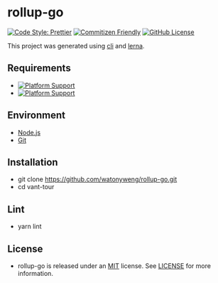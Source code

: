 # rollup-go

[![Code Style: Prettier](https://img.shields.io/badge/code_style-prettier-ff69b4.svg?style=flat-square)](https://github.com/prettier/prettier)
[![Commitizen Friendly](https://img.shields.io/badge/commitizen-friendly-brightgreen.svg?style=flat-square)](https://github.com/commitizen/cz-cli)
[![GitHub License](https://img.shields.io/github/license/watonyweng/rollup-go?style=flat-square)](https://github.com/watonyweng/rollup-go/blob/master/LICENSE)

This project was generated using [cli](https://github.com/npm/cli) and [lerna](https://github.com/lerna/lerna).

## Requirements

- [![Platform Support](https://img.shields.io/badge/Node.js-12.19.0-green)](https://nodejs.org)
- [![Platform Support](https://img.shields.io/badge/Git-2.27.0-green)](https://git-scm.com)

## Environment

- [Node.js](https://nodejs.org)
- [Git](https://git-scm.com)

## Installation

- git clone <https://github.com/watonyweng/rollup-go.git>
- cd vant-tour

## Lint

- yarn lint

## License

- rollup-go is released under an [MIT](https://opensource.org/licenses/MIT) license. See [LICENSE](https://github.com/watonyweng/rollup-go/tree/master/LICENSE) for more information.